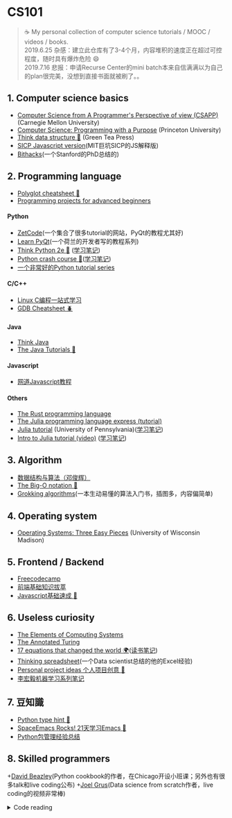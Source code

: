 # CS101
> :coffee: My personal collection of computer science tutorials / MOOC / videos / books.    
> 2019.6.25 杂感：建立此仓库有了3-4个月，内容堆积的速度正在超过可控程度，随时具有爆炸危险 :smile:   
> 2019.7.16 悲报：申请Recurse Center的mini batch本来自信满满以为自己的plan很完美，没想到直接书面就被刷了。。

## 1. Computer science basics
+ [Computer Science from A Programmer's Perspective of view (CSAPP)](https://scs.hosted.panopto.com/Panopto/Pages/Sessions/List.aspx#folderID=%22b96d90ae-9871-4fae-91e2-b1627b43e25e%22) (Carnegie Mellon University)
+ [Computer Science: Programming with a Purpose](https://www.coursera.org/learn/cs-programming-java/) (Princeton University)
+ [Think data structure :octopus:](http://greenteapress.com/wp/think-data-structures/) (Green Tea Press)
+ [SICP Javascript version](https://sicp.comp.nus.edu.sg/)(MIT巨坑SICP的JS解释版)
+ [Bithacks](https://graphics.stanford.edu/~seander/bithacks.html)(一个Stanford的PhD总结的)

## 2. Programming language 
+ [Polyglot cheatsheet :monkey:](./polyglot.md)
+ [Programming projects for advanced beginners](https://robertheaton.com/2018/12/08/programming-projects-for-advanced-beginners/)
#### Python
+ [ZetCode](http://zetcode.com)(一个集合了很多tutorial的网站，PyQt的教程尤其好)
+ [Learn PyQt](https://www.learnpyqt.com/)(一个荷兰的开发者写的教程系列)
+ [Think Python 2e :hamster:](http://greenteapress.com/wp/think-python-2e/) ([学习笔记](./thinkPython2e.md))
+ [Python crash course :dragon_face:](https://nostarch.com/pythoncrashcourse2e)([学习笔记](./pythonCrash.md))
+ [一个非常好的Python tutorial series](https://www.digitalocean.com/community/tutorial_series/how-to-code-in-python-3)
#### C/C++
+ [Linux C编程一站式学习](http://akaedu.github.io/book/index.html)
+ [GDB Cheatsheet :beetle:](gdbtips.md)
#### Java
+ [Think Java](http://greenteapress.com/wp/think-java/)
+ [The Java Tutorials :mushroom:](https://docs.oracle.com/javase/tutorial/index.html)
#### Javascript
+ [网道Javascript教程](https://wangdoc.com/javascript/)
#### Others
+ [The Rust programming language](https://doc.rust-lang.org/book/)
+ [The Julia programming language express (tutorial)](http://bogumilkaminski.pl/files/julia_express.pdf)
+ [Julia tutorial](https://www.sas.upenn.edu/~jesusfv/Chapter_HPC_8_Julia.pdf) (University of Pennsylvania)([学习笔记](./learnjulia.md))
+ [Intro to Julia tutorial (video)](https://www.youtube.com/watch?v=8h8rQyEpiZA) ([学习笔记](./juliatut.md))


## 3. Algorithm
+ [数据结构与算法（邓俊辉）](https://dsa.cs.tsinghua.edu.cn/~deng/ds/)
+ [The Big-O notation :snail:](./bigO.md)
+ [Grokking algorithms](https://www.amazon.com/Grokking-Algorithms-illustrated-programmers-curious/dp/1617292230/ref=sr_1_9?keywords=Algorithm&qid=1562678577&s=gateway&sr=8-9)(一本生动易懂的算法入门书，插图多，内容偏简单)

## 4. Operating system
+ [Operating Systems: Three Easy Pieces](http://pages.cs.wisc.edu/~remzi/OSTEP/) (University of Wisconsin Madison)

## 5. Frontend / Backend
+ [Freecodecamp](https://www.freecodecamp.org/)
+ [前端基础知识拔萃](webEssence.md)
+ [Javascript基础速成 :honeybee:](onedayJS.md)

## 6. Useless curiosity
+ [The Elements of Computing Systems](https://www.amazon.com/gp/product/0262640686/ref=ppx_yo_dt_b_asin_title_o09__o00_s00?ie=UTF8&psc=1)
+ [The Annotated Turing](https://www.amazon.com/Annotated-Turing-Through-Historic-Computability/dp/0470229055/ref=sr_1_1?gclid=Cj0KCQjwh6XmBRDRARIsAKNInDE5YpHvwHSLqBVq0MgID2emNHctqVAiqozcSLvlO8ot-n7BPvqTTysaAt8KEALw_wcB&hvadid=241664746960&hvdev=c&hvlocphy=9006985&hvnetw=g&hvpos=1t2&hvqmt=e&hvrand=9484283836991690633&hvtargid=aud-646675774026%3Akwd-374431480720&hydadcr=16374_10302157&keywords=annotated+turing&qid=1556713924&s=gateway&sr=8-1)
+ [17 equations that changed the world :earth_africa:](https://www.amazon.com/Pursuit-Equations-That-Changed-World/dp/0465085989)([读书笔记](./equations.md))
+ [Thinking spreadsheet](http://joelgrus.github.io/thinking-spreadsheet/)(一个Data scientist总结的他的Excel经验)
+ [Personal project ideas 个人项目创意 :bamboo:](./ideaList.md)
+ [李宏毅机器学习系列笔记](https://datawhalechina.github.io/leeml-notes/#/)

## 7. 豆知識
+ [Python type hint :melon:](./pythonType.md)
+ [SpaceEmacs Rocks! 21天学习Emacs :rocket:](http://book.emacs-china.org/)
+ [Python包管理经验总结](./pythonJam.md)

## 8. Skilled programmers
+[David Beazley](https://www.dabeaz.com/index.html)(Python cookbook的作者，在Chicago开设小班课；另外也有很多talk和live coding公布)
+[Joel Grus](https://joelgrus.com/)(Data science from scratch作者，live coding的视频非常棒)
<details>
<summary>
Code reading
</summary>
<a href="https://github.com/houkensjtu/codeReading/tree/master/requests-0.2.0">request 0.02 by @kennethreitz</a> <br>
<a href="https://github.com/houkensjtu/codeReading/tree/master/CubeSolver">魔方求解器 by @wangrunji0408</a> <br>
<a href="https://github.com/houkensjtu/codeReading/tree/master/ErwinJr2">ErwinJr2 by @CareF</a> <br>
</details>
